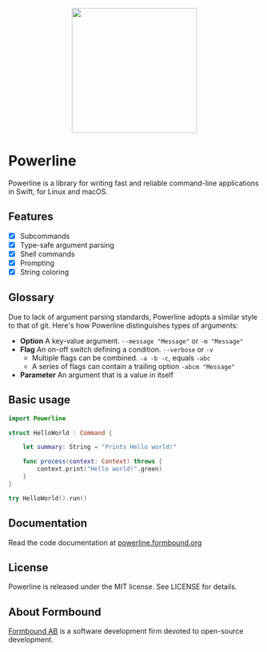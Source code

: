 
<p align="center">
<img src="https://raw.githubusercontent.com/formbound/Powerline/master/Images/header.png" height="250" />
</p>

# Powerline

Powerline is a library for writing fast and reliable command-line applications in Swift, for Linux and macOS.

## Features

- [x] Subcommands
- [x] Type-safe argument parsing
- [x] Shell commands
- [x] Prompting
- [x] String coloring

## Glossary

Due to lack of argument parsing standards, Powerline adopts a similar style to that of git. Here's how Powerline distinguishes types of arguments:

- **Option**
  A key-value argument. `--message "Message"` or `-m "Message"`
- **Flag**
  An on-off switch defining a condition.  `--verbose` or `-v`
  - Multiple flags can be combined. `-a -b -c`, equals `-abc`
  - A series of flags can contain a trailing option `-abcm "Message"`
- **Parameter**
  An argument that is a value in itself

## Basic usage

```swift
import Powerline

struct HelloWorld : Command {

    let summary: String = "Prints Hello world!"

    func process(context: Context) throws {
        context.print("Hello world!".green)
    }
}

try HelloWorld().run()
```

## Documentation

Read the code documentation at [powerline.formbound.org](http://powerline.formbound.org)

## License

Powerline is released under the MIT license. See LICENSE for details.

## About Formbound

[Formbound AB](https://github.com/formbound) is a software development firm devoted to open-source development.
